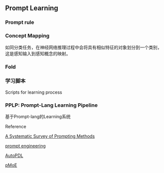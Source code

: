 ## Prompt Learning


### Prompt rule


### Concept Mapping  

如同分类任务，在神经网络推理过程中会将具有相似特征的对象划分到一个类别，这是感知输入到感知概念的映射。

### Fold


### 学习脚本 

Scripts for learning process

### PPLP: Prompt-Lang Learning Pipeline

基于Prompt-lang的Learning系统



Reference

[A Systematic Survey of Prompting Methods](https://arxiv.org/abs/2107.13586)   

[prompt engineering](https://docs.anthropic.com/en/docs/build-with-claude/prompt-engineering/overview)   

[AutoPDL](https://arxiv.org/abs/2504.04365)    

[pMoE](https://openreview.net/forum?id=Z0eiiV3Yyh)  
